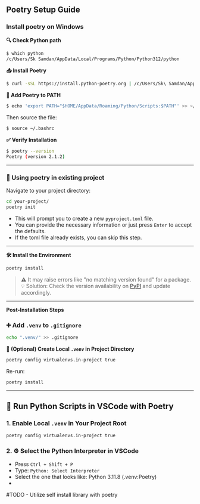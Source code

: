 ## Poetry Setup Guide

### Install poetry on Windows

**🔍 Check Python path**

```bash
$ which python
/c/Users/Sk Samdan/AppData/Local/Programs/Python/Python312/python
```

**📥 Install Poetry**

```bash
$ curl -sSL https://install.python-poetry.org | /c/Users/Sk\ Samdan/AppData/Local/Programs/Python/Python312/python -
```

**🔧 Add Poetry to PATH**

```bash
$ echo 'export PATH="$HOME/AppData/Roaming/Python/Scripts:$PATH"' >> ~/.bashrc
```

Then source the file:

```bash
$ source ~/.bashrc
```

**✅ Verify Installation**

```bash
$ poetry --version
Poetry (version 2.1.2)
```

---

### 🚀 Using poetry in existing project

Navigate to your project directory:

```bash
cd your-project/
poetry init
```

- This will prompt you to create a new `pyproject.toml` file.
- You can provide the necessary information or just press `Enter` to accept the defaults.
- If the toml file already exists, you can skip this step.

---

**🛠️ Install the Environment**

```bash
poetry install
```

> ⚠️ It may raise errors like "no matching version found" for a package.  
> 💡 Solution: Check the version availability on [PyPI](https://pypi.org/) and update accordingly.

---

**Post-Installation Steps**

### ➕ Add `.venv` to `.gitignore`

```bash
echo ".venv/" >> .gitignore
```

**📁 (Optional) Create Local `.venv` in Project Directory**

```bash
poetry config virtualenvs.in-project true
```

Re-run:

```bash
poetry install
```

---

## 🧪 Run Python Scripts in VSCode with Poetry

### 1. Enable Local `.venv` in Your Project Root

```bash
poetry config virtualenvs.in-project true
```

### 2. ⚙️ Select the Python Interpreter in VSCode

- Press `Ctrl + Shift + P`
- Type: `Python: Select Interpreter`
- Select the one that looks like: Python 3.11.8 (.venv:Poetry)
- 

#TODO - Utilize self install library with poetry 